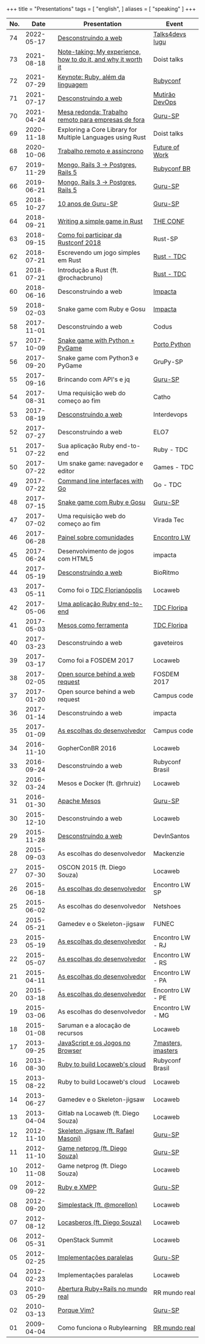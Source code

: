 +++
title = "Presentations"
tags = [
  "english",
]
aliases = [
  "speaking"
]
+++

No. | Date       | Presentation  | Event
--- | ---------- | ------------- | ------
74  | 2022-05-17 | [Desconstruindo a web](https://www.youtube.com/watch?v=8O9flFlLwWQ) | [Talks4devs Iugu](/images/talks/202205-talks4devs.jpg)
73  | 2021-08-18 | [Note-taking: My experience, how to do it, and why it worth it](https://cege.la/2VU6eZh) | Doist talks
72  | 2021-07-29 | [Keynote: Ruby, além da linguagem](https://cege.la/3xLXYbu) | [Rubyconf](https://online.rubyconf.com.br)
71  | 2021-07-17 | [Desconstruindo a web](https://www.youtube.com/watch?v=WSDHHPVSU7o) | [Mutirão DevOps](https://github.com/badtuxx/MutiraoDevOps)
70  | 2021-04-24 | [Mesa redonda: Trabalho remoto para empresas de fora](https://www.youtube.com/watch?v=08oOi0jTDZY) | [Guru-SP](https://gurusp.org)
69  | 2020-11-18 | Exploring a Core Library for Multiple Languages using Rust | Doist talks
68  | 2020-10-06 | [Trabalho remoto e assincrono](https://www.youtube.com/watch?v=sAMX3SiiESY) |  [Future of Work](https://www.brasil.futureofwork.co/)
67  | 2019-11-29 | [Mongo, Rails 3 -> Postgres, Rails 5](https://www.eventials.com/locaweb/groups/ruby-conf-2019/) |  [Rubyconf BR](https://rubyconf.com.br)
66  | 2019-06-21 | [Mongo, Rails 3 -> Postgres, Rails 5](https://www.youtube.com/watch?v=zyJ375I-l8A) |  [Guru-SP](https://gurusp.org)
65  | 2018-10-27 | [10 anos de Guru-SP](https://www.youtube.com/watch?v=f0kjacxHaZc) |  [Guru-SP](https://www.gurusp.org/encontros/51-encontro-doguru-sp-na-loggi)
64  | 2018-09-21 | [Writing a simple game in Rust](https://www.youtube.com/watch?v=8DUENLiOfiQ) | [THE CONF](https://www.theconf.club)
63  | 2018-09-15 | [Como foi participar da Rustconf 2018](https://www.youtube.com/watch?v=KsZcCtT3wTg) | Rust-SP
62  | 2018-07-21 | Escrevendo um jogo simples em Rust |  [Rust - TDC](http://www.thedevelopersconference.com.br/tdc/2018/saopaulo/trilha-rust)
61  | 2018-07-21 | Introdução a Rust (ft. @rochacbruno) |  [Rust - TDC](http://www.thedevelopersconference.com.br/tdc/2018/saopaulo/trilha-rust)
60  | 2018-06-16 | Desconstruindo a web |  [Impacta](https://www.sympla.com.br/desconstruindo-a-web__262326)
59  | 2018-02-03 | Snake game com Ruby e Gosu |  [Impacta](http://www.impacta.com.br/eventos/03-02-2018-De-um-arquivo-vazio-ate-um-snake-game-funcionando-usando-Ruby-e-Gosu)
58  | 2017-11-01 | Desconstruindo a web |  Codus
57  | 2017-10-09 | [Snake game with Python + PyGame](https://www.youtube.com/watch?v=4MrNQeQDK-U) |  [Porto Python](https://www.meetup.com/pyporto/events/243824670/)
56  | 2017-09-20 | Snake game com Python3 e PyGame |  GruPy-SP
55  | 2017-09-16 | Brincando com API's e jq                     |  [Guru-SP](https://gurusp.org)
54  | 2017-08-31 | Uma requisição web do começo ao fim                          |  Catho
53  | 2017-08-19 | [Desconstruindo a web](/images/speaking/desconstruindoaweb_interdevops.jpg) |  Interdevops
52  | 2017-07-27 | Desconstruindo a web                                         |  ELO7
51  | 2017-07-22 | Sua aplicação Ruby end-to-end                                |  Ruby - TDC
50  | 2017-07-22 | Um snake game: navegador e editor |  Games - TDC
49  | 2017-07-22 | [Command line interfaces with Go](https://goo.gl/JBk1eg)     |  Go - TDC
48  | 2017-07-15 | [Snake game com Ruby e Gosu](https://www.youtube.com/watch?v=bcQaQVJkVbw) |  [Guru-SP](https://gurusp.org)
47  | 2017-07-02 | Uma requisição web do começo ao fim                          |  Virada Tec
46  | 2017-06-28 | [Painel sobre comunidades](https://pbs.twimg.com/media/DDarqhkW0AAuuJT.jpg:large) |  [Encontro LW](http://eventos.locaweb.com.br/eventos-anteriores/19o-encontro-locaweb-sao-paulo/)
45  | 2017-06-24 | Desenvolvimento de jogos com HTML5                           |  impacta
44  | 2017-05-19 | [Desconstruindo a web](https://goo.gl/OSc9Yb)                |  BioRitmo
43  | 2017-05-11 | Como foi o [TDC Florianópolis](http://www.thedevelopersconference.com.br/tdc/2017/florianopolis/trilhas) |  Locaweb
42  | 2017-05-06 | [Uma aplicação Ruby end-to-end](https://www.eventials.com/Globalcode/sabado-a-tarde-tdconline-floripa-2017-stadium/) |  [TDC Floripa](http://www.thedevelopersconference.com.br/tdc/2017/florianopolis/trilhas)
41  | 2017-05-03 | [Mesos como ferramenta](https://www.eventials.com/Globalcode/quarta-a-tarde-tdconline-floripa-2017-stadium/) |  [TDC Floripa](http://www.thedevelopersconference.com.br/tdc/2017/florianopolis/trilhas)
40  | 2017-03-23 | Desconstruindo a web                                         |  gaveteiros
39  | 2017-03-17 | Como foi a FOSDEM 2017                                       |  Locaweb
38  | 2017-02-05 | [Open source behind a web request](https://fosdem.org/2017/schedule/event/desktops_open_source_behind_web_request/) | FOSDEM 2017
37  | 2017-01-20 | Open source behind a web request                             |  Campus code
36  | 2017-01-14 | Desconstruindo a web                                         |  impacta
35  | 2017-01-09 | [As escolhas do desenvolvedor](https://pbs.twimg.com/media/C1vn7x1XcAQKbxk.jpg:large) |  Campus code
34  | 2016-11-10 | GopherConBR 2016                                             |  Locaweb
33  | 2016-09-24 | Desconstruindo a web                                         |  Rubyconf Brasil
32  | 2016-03-24 | Mesos e Docker (ft. @rhruiz)                       |  Locaweb
31  | 2016-01-30 | [Apache Mesos](https://www.youtube.com/watch?v=t2olaBrgR9A) |  [Guru-SP](https://gurusp.org)
30  | 2015-12-10 | Desconstruindo a web                                         |  Locaweb
29  | 2015-11-28 | [Desconstruindo a web](https://www.youtube.com/watch?v=9ERJRChQ-fU) |  DevInSantos
28  | 2015-09-03 | As escolhas do desenvolvedor                                 |  Mackenzie
27  | 2015-07-30 | OSCON 2015 (ft. Diego Souza)                                 |  Locaweb
26  | 2015-06-18 | [As escolhas do desenvolvedor](https://en.eventials.com/locaweb/as-escolhas-do-desenvolvedor-com-willian-molinari-a-k-a-pothix/) |  Encontro LW SP
25  | 2015-06-02 | As escolhas do desenvolvedor                                 |  Netshoes
24  | 2015-05-21 | Gamedev e o Skeleton-jigsaw          |  FUNEC
23  | 2015-05-19 | [As escolhas do desenvolvedor](https://www.flickr.com/photos/locaweb/17899298832/in/album-72157652754664218/) |  Encontro LW - RJ
22  | 2015-05-07 | [As escolhas do desenvolvedor](https://www.flickr.com/photos/locaweb/16984105713/in/album-72157652339858570/) |  Encontro LW - RS
21  | 2015-04-11 | [As escolhas do desenvolvedor](https://www.flickr.com/photos/locaweb/17049929540/in/album-72157651709980410/) |  Encontro LW - PA
20  | 2015-03-18 | [As escolhas do desenvolvedor](https://www.flickr.com/photos/locaweb/17030159317/in/album-72157649789309524/) |  Encontro LW - PE
19  | 2015-03-06 | As escolhas do desenvolvedor                                 |  Encontro LW - MG
18  | 2015-01-08 | Saruman e a alocação de recursos                       |  Locaweb
17  | 2013-09-25 | [JavaScript e os Jogos no Browser](https://www.youtube.com/watch?v=TbgODPU2tro) |  [7masters, imasters](https://setemasters.imasters.com.br/conversas/javascript-e-os-jogos-no-browser/)
16  | 2013-08-30 | [Ruby to build Locaweb's cloud](http://blog.locaweb.com.br/wp-content/uploads/2013/09/9661272889_efdc32ca3e_b.jpg) |  Rubyconf Brasil
15  | 2013-08-22 | Ruby to build Locaweb's cloud                    |  Locaweb
14  | 2013-06-27 | Gamedev e o Skeleton-jigsaw          |  Locaweb
13  | 2013-04-04 | Gitlab na Locaweb (ft. Diego Souza)                          |  Locaweb
12  | 2012-11-10 | [Skeleton Jigsaw (ft. Rafael Masoni)](https://www.youtube.com/watch?v=J2yDMOHCYak)    |  [Guru-SP](https://gurusp.org)
11  | 2012-11-10 | [Game netprog (ft. Diego Souza)](https://www.youtube.com/watch?v=nG1oGfrDiUc)                   |  [Guru-SP](https://gurusp.org)
10  | 2012-11-08 | Game netprog (ft. Diego Souza)                   |  Locaweb
09  | 2012-09-22 | [Ruby e XMPP](https://www.youtube.com/watch?v=HDsxF0bCInI)   |  [Guru-SP](https://gurusp.org)
08  | 2012-09-20 | [Simplestack (ft. @morellon)](/images/speaking/simplestack.jpg) |  Locaweb
07  | 2012-08-12 | [Locasberos (ft. Diego Souza)](http://www.slideshare.net/PotHix/locasberos) |  Locaweb
06  | 2012-05-31 | OpenStack Summit |  Locaweb
05  | 2012-02-25 | [Implementações paralelas](https://photos.google.com/share/AF1QipPudLhf5Gi5ouAjfF23lhAsuKhcBUqGhu4ga1GF6nc2BRtrpJz2SXhT9wLlW6KgzQ/photo/AF1QipORv0ptulTV6pUtu4yHYhcEKMV-O8uWTstdUtbB?key=MUdscE96S2tvSktGRV80QjZrWXR3VVZ2dVg2a3RR) |  [Guru-SP](https://gurusp.org)
04  | 2012-02-23 | Implementações paralelas                                     |  Locaweb
03  | 2010-05-29 | [Abertura Ruby+Rails no mundo real](https://pt.slideshare.net/PotHix/abertura-do-rubyrailsnomundorealgurusp)|  RR mundo real
02  | 2010-03-13 | [Porque Vim?](https://www.youtube.com/watch?v=uhYqwZh61yQ)   |  [Guru-SP](https://gurusp.org)
01  | 2009-04-04 | Como funciona o Rubylearning                                 |  [RR mundo real](/rrails-mundoreal/)
